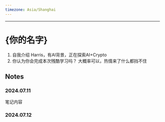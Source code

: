 ```yaml
---
timezone: Asia/Shanghai
---
```



---

# {你的名字}

1. 自我介绍
   Harris，有AI背景，正在探索AI+Crypto
3. 你认为你会完成本次残酷学习吗？
   大概率可以，热情来了什么都挡不住

## Notes

<!-- Content_START -->

### 2024.07.11

笔记内容

### 2024.07.12

<!-- Content_END -->
